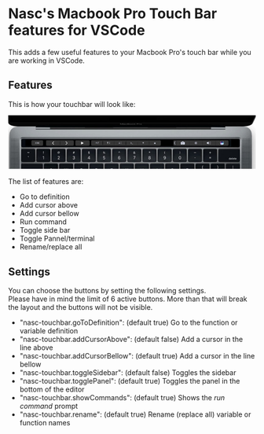 # Nasc's Macbook Pro Touch Bar features for VSCode

This adds a few useful features to your Macbook Pro's touch bar while you are working in VSCode.

## Features

This is how your touchbar will look like:

![Touchbar visualization](nasc-macbook-pro-vscode-touch-bar.jpg)

The list of features are:

- Go to definition
- Add cursor above
- Add cursor bellow
- Run command
- Toggle side bar
- Toggle Pannel/terminal
- Rename/replace all

## Settings

You can choose the buttons by setting the following settings.  
Please have in mind the limit of 6 active buttons. More than that will break the layout and the buttons will not be visible.

- "nasc-touchbar.goToDefinition": (default true) Go to the function or variable definition
- "nasc-touchbar.addCursorAbove": (default false) Add a cursor in the line above
- "nasc-touchbar.addCursorBellow": (default true) Add a cursor in the line bellow
- "nasc-touchbar.toggleSidebar": (default false) Toggles the sidebar
- "nasc-touchbar.togglePanel": (default true) Toggles the panel in the bottom of the editor
- "nasc-touchbar.showCommands": (default true) Shows the _run command_ prompt
- "nasc-touchbar.rename": (default true) Rename (replace all) variable or function names
